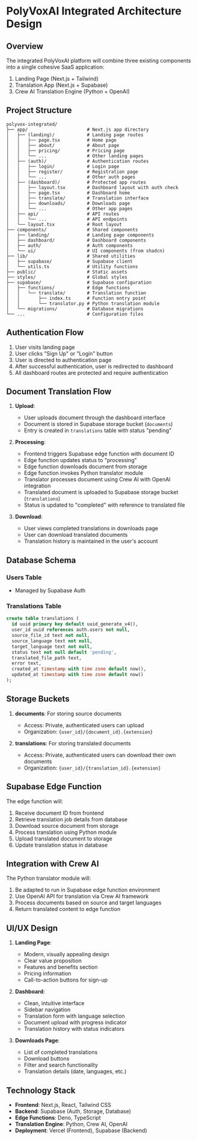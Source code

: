 # PolyVoxAI Integrated Architecture Design

## Overview

The integrated PolyVoxAI platform will combine three existing components into a single cohesive SaaS application:
1. Landing Page (Next.js + Tailwind)
2. Translation App (Next.js + Supabase)
3. Crew AI Translation Engine (Python + OpenAI)

## Project Structure

```
polyvox-integrated/
├── app/                      # Next.js app directory
│   ├── (landing)/            # Landing page routes
│   │   ├── page.tsx          # Home page
│   │   ├── about/            # About page
│   │   ├── pricing/          # Pricing page
│   │   └── ...               # Other landing pages
│   ├── (auth)/               # Authentication routes
│   │   ├── login/            # Login page
│   │   ├── register/         # Registration page
│   │   └── ...               # Other auth pages
│   ├── (dashboard)/          # Protected app routes
│   │   ├── layout.tsx        # Dashboard layout with auth check
│   │   ├── page.tsx          # Dashboard home
│   │   ├── translate/        # Translation interface
│   │   ├── downloads/        # Downloads page
│   │   └── ...               # Other app pages
│   ├── api/                  # API routes
│   │   └── ...               # API endpoints
│   └── layout.tsx            # Root layout
├── components/               # Shared components
│   ├── landing/              # Landing page components
│   ├── dashboard/            # Dashboard components
│   ├── auth/                 # Auth components
│   └── ui/                   # UI components (from shadcn)
├── lib/                      # Shared utilities
│   ├── supabase/             # Supabase client
│   └── utils.ts              # Utility functions
├── public/                   # Static assets
├── styles/                   # Global styles
├── supabase/                 # Supabase configuration
│   ├── functions/            # Edge functions
│   │   └── translate/        # Translation function
│   │       ├── index.ts      # Function entry point
│   │       └── translator.py # Python translation module
│   └── migrations/           # Database migrations
└── ...                       # Configuration files
```

## Authentication Flow

1. User visits landing page
2. User clicks "Sign Up" or "Login" button
3. User is directed to authentication page
4. After successful authentication, user is redirected to dashboard
5. All dashboard routes are protected and require authentication

## Document Translation Flow

1. **Upload**:
   - User uploads document through the dashboard interface
   - Document is stored in Supabase storage bucket (`documents`)
   - Entry is created in `translations` table with status "pending"

2. **Processing**:
   - Frontend triggers Supabase edge function with document ID
   - Edge function updates status to "processing"
   - Edge function downloads document from storage
   - Edge function invokes Python translator module
   - Translator processes document using Crew AI with OpenAI integration
   - Translated document is uploaded to Supabase storage bucket (`translations`)
   - Status is updated to "completed" with reference to translated file

3. **Download**:
   - User views completed translations in downloads page
   - User can download translated documents
   - Translation history is maintained in the user's account

## Database Schema

### Users Table
- Managed by Supabase Auth

### Translations Table
```sql
create table translations (
  id uuid primary key default uuid_generate_v4(),
  user_id uuid references auth.users not null,
  source_file_id text not null,
  source_language text not null,
  target_language text not null,
  status text not null default 'pending',
  translated_file_path text,
  error text,
  created_at timestamp with time zone default now(),
  updated_at timestamp with time zone default now()
);
```

## Storage Buckets

1. **documents**: For storing source documents
   - Access: Private, authenticated users can upload
   - Organization: `{user_id}/{document_id}.{extension}`

2. **translations**: For storing translated documents
   - Access: Private, authenticated users can download their own documents
   - Organization: `{user_id}/{translation_id}.{extension}`

## Supabase Edge Function

The edge function will:
1. Receive document ID from frontend
2. Retrieve translation job details from database
3. Download source document from storage
4. Process translation using Python module
5. Upload translated document to storage
6. Update translation status in database

## Integration with Crew AI

The Python translator module will:
1. Be adapted to run in Supabase edge function environment
2. Use OpenAI API for translation via Crew AI framework
3. Process documents based on source and target languages
4. Return translated content to edge function

## UI/UX Design

1. **Landing Page**:
   - Modern, visually appealing design
   - Clear value proposition
   - Features and benefits section
   - Pricing information
   - Call-to-action buttons for sign-up

2. **Dashboard**:
   - Clean, intuitive interface
   - Sidebar navigation
   - Translation form with language selection
   - Document upload with progress indicator
   - Translation history with status indicators

3. **Downloads Page**:
   - List of completed translations
   - Download buttons
   - Filter and search functionality
   - Translation details (date, languages, etc.)

## Technology Stack

- **Frontend**: Next.js, React, Tailwind CSS
- **Backend**: Supabase (Auth, Storage, Database)
- **Edge Functions**: Deno, TypeScript
- **Translation Engine**: Python, Crew AI, OpenAI
- **Deployment**: Vercel (Frontend), Supabase (Backend)
